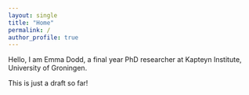 ```yaml
---
layout: single
title: "Home"
permalink: /
author_profile: true
---
```




Hello, I am Emma Dodd, a final year PhD researcher at Kapteyn Institute, University of Groningen. 


This is just a draft so far!

